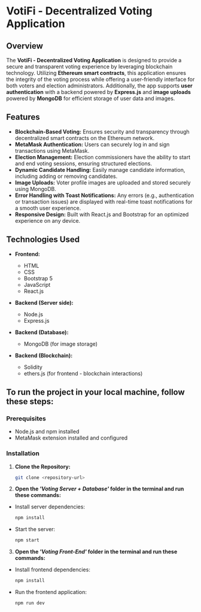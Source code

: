 # VotiFi - Decentralized Voting Application


## Overview

The **VotiFi - Decentralized Voting Application** is designed to provide a secure and transparent voting experience by leveraging blockchain technology. Utilizing **Ethereum smart contracts**, this application ensures the integrity of the voting process while offering a user-friendly interface for both voters and election administrators. Additionally, the app supports **user authentication** with a backend powered by **Express.js** and **image uploads** powered by **MongoDB** for efficient storage of user data and images.


## Features

- **Blockchain-Based Voting:** Ensures security and transparency through decentralized smart contracts on the Ethereum network.
- **MetaMask Authentication:** Users can securely log in and sign transactions using MetaMask.
- **Election Management:** Election commissioners have the ability to start and end voting sessions, ensuring structured elections.
- **Dynamic Candidate Handling:** Easily manage candidate information, including adding or removing candidates.
- **Image Uploads:** Voter profile images are uploaded and stored securely using MongoDB.
- **Error Handling with Toast Notifications:** Any errors (e.g., authentication or transaction issues) are displayed with real-time toast notifications for a smooth user experience.
- **Responsive Design:** Built with React.js and Bootstrap for an optimized experience on any device.


## Technologies Used

- **Frontend:**
  - HTML
  - CSS
  - Bootstrap 5
  - JavaScript 
  - React.js
  
- **Backend (Server side):**
  - Node.js 
  - Express.js

- **Backend (Database):**
  - MongoDB (for image storage)
    
- **Backend (Blockchain):**
  - Solidity
  - ethers.js (for frontend - blockchain interactions)

    
## To run the project in your local machine, follow these steps: 

### Prerequisites
- Node.js and npm installed
- MetaMask extension installed and configured

### Installation
1. **Clone the Repository:**
   
   ```bash
   git clone <repository-url>

2. **Open the *'Voting Server + Database'* folder in the terminal and run these commands:**
  - Install server dependencies:
    
    ```bash
    npm install
    ```
  - Start the server:

    ```bash
    npm start
    ```

3. **Open the *'Voting Front-End'* folder in the terminal and run these commands:**

- Install frontend dependencies:

    ```bash
    npm install
    ```
    
- Run the frontend application:

    ```bash
    npm run dev
    ```
